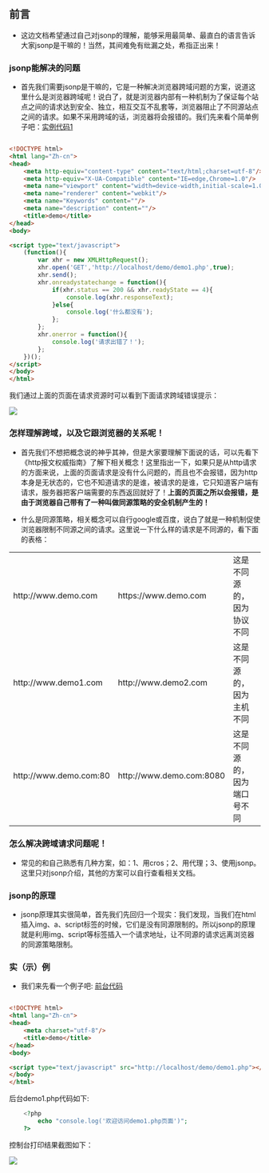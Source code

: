 ## 前言

* 这边文档希望通过自己对jsonp的理解，能够采用最简单、最直白的语言告诉大家jsonp是干嘛的！当然，其间难免有纰漏之处，希指正出来！

### jsonp能解决的问题

* 首先我们需要jsonp是干嘛的，它是一种解决浏览器跨域问题的方案，说道这里什么是浏览器跨域呢！说白了，就是浏览器内部有一种机制为了保证每个站点之间的请求达到安全、独立，相互交互不乱套等，浏览器阻止了不同源站点之间的请求。如果不采用跨域的话，浏览器将会报错的。我们先来看个简单例子吧：[实例代码1](https://github.com/woai30231/webDevDetails/blob/master/7/demo1.html)

```html

<!DOCTYPE html>
<html lang="Zh-cn">
<head>
	<meta http-equiv="content-type" content="text/html;charset=utf-8"/>
	<meta http-equiv="X-UA-Compatible" content="IE=edge,Chrome=1.0"/>
	<meta name="viewport" content="width=device-width,initial-scale=1.0,user-scalable=no"/>
	<meta name="renderer" content="webkit"/>
	<meta name="Keywords" content=""/>
	<meta name="description" content=""/>
	<title>demo</title>
</head>
<body>

<script type="text/javascript">
	(function(){
		var xhr = new XMLHttpRequest();
		xhr.open('GET','http://localhost/demo/demo1.php',true);
		xhr.send();
		xhr.onreadystatechange = function(){
			if(xhr.status == 200 && xhr.readyState == 4){
				console.log(xhr.responseText);
			}else{
				console.log('什么都没有');
			};
		};
		xhr.onerror = function(){
			console.log('请求出错了！');
		};
	})();
</script>
</body>
</html>

```

我们通过上面的页面在请求资源时可以看到下面请求跨域错误提示：

![](https://github.com/woai30231/webDevDetails/blob/master/image/7_1.png)


### 怎样理解跨域，以及它跟浏览器的关系呢！

* 首先我们不想把概念说的神乎其神，但是大家要理解下面说的话，可以先看下《http报文权威指南》了解下相关概念！这里指出一下，如果只是从http请求的方面来说，上面的页面请求是没有什么问题的，而且也不会报错，因为http本身是无状态的，它也不知道请求的是谁，被请求的是谁，它只知道客户端有请求，服务器把客户端需要的东西返回就好了！**上面的页面之所以会报错，是由于浏览器自己带有了一种叫做同源策略的安全机制产生的！**

* 什么是同源策略，相关概念可以自行google或百度，说白了就是一种机制促使浏览器限制不同源之间的请求。这里说一下什么样的请求是不同源的，看下面的表格：



<table>
	<tr>
		<td>http://www.demo.com</td>
		<td>https://www.demo.com</td>
		<td>这是不同源的，因为协议不同</td>
	</tr>
	<tr>
		<td>http://www.demo1.com</td>
		<td>http://www.demo2.com</td>
		<td>这是不同源的，因为主机不同</td>
	</tr>
	<tr>
		<td>http://www.demo.com:80</td>
		<td>http://www.demo.com:8080</td>
		<td>这是不同源的，因为端口号不同</td>
	</tr>
</table>


### 怎么解决跨域请求问题呢！

* 常见的和自己熟悉有几种方案，如：1、用cros；2、用代理；3、使用jsonp。这里只对jsonp介绍，其他的方案可以自行查看相关文档。

### jsonp的原理

* jsonp原理其实很简单，首先我们先回归一个现实：我们发现，当我们在html插入img、a、script标签的时候，它们是没有同源限制的。所以jsonp的原理就是利用img、script等标签插入一个请求地址，让不同源的请求远离浏览器的同源策略限制。

### 实（示）例

* 我们来先看一个例子吧: [前台代码](https://github.com/woai30231/webDevDetails/blob/master/7/demo2.html)

```html

<!DOCTYPE html>
<html lang="Zh-cn">
<head>
	<meta charset="utf-8"/>
	<title>demo</title>
</head>
<body>

<script type="text/javascript" src="http://localhost/demo/demo1.php"></script>
</body>
</html>

```

后台demo1.php代码如下:

```php
	<?php
		echo "console.log('欢迎访问demo1.php页面')";
	?>	
```

控制台打印结果截图如下：

![](https://github.com/woai30231/webDevDetails/blob/master/image/7_2.png)
